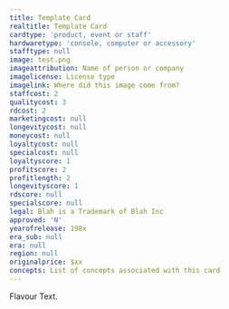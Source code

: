 ```yaml
---
title: Template Card
realtitle: Template Card
cardtype: 'product, event or staff'
hardwaretype: 'console, computer or accessory'
stafftype: null
image: test.png
imageattribution: Name of person or company
imagelicense: License type
imagelink: Where did this image come from?
staffcost: 2
qualitycost: 3
rdcost: 2
marketingcost: null
longevitycost: null
moneycost: null
loyaltycost: null
specialcost: null
loyaltyscore: 1
profitscore: 2
profitlength: 2
longevityscore: 1
rdscore: null
specialscore: null
legal: Blah is a Trademark of Blah Inc
approved: 'N'
yearofrelease: 198x
era_sub: null
era: null
region: null
originalprice: $xx
concepts: List of concepts associated with this card
---
```


Flavour Text.
